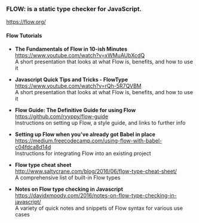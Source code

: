 ### FLOW: is a static type checker for JavaScript.  
  https://flow.org/

#### Flow Tutorials

- **The Fundamentals of Flow in 10-ish Minutes**  
  https://www.youtube.com/watch?v=xWMuAUbXcdQ  
  A short presentation that looks at what Flow is, benefits, and how to use it

- **Javascript Quick Tips and Tricks - FlowType**  
  https://www.youtube.com/watch?v=rQh-5R7QVBM  
  A short presentation that looks at what Flow is, benefits, and how to use it

- **Flow Guide: The Definitive Guide for using Flow**  
  https://github.com/ryyppy/flow-guide  
  Instructions on setting up Flow, a style guide, and links to further info

- **Setting up Flow when you've already got Babel in place**  
  https://medium.freecodecamp.com/using-flow-with-babel-c04fdca8d14d  
  Instructions for integrating Flow into an existing project

- **Flow type cheat sheet**  
  http://www.saltycrane.com/blog/2016/06/flow-type-cheat-sheet/  
  A comprehensive list of built-in Flow types

- **Notes on Flow type checking in Javascript**  
  https://davidxmoody.com/2016/notes-on-flow-type-checking-in-javascript/  
  A variety of quick notes and snippets of Flow syntax for various use cases